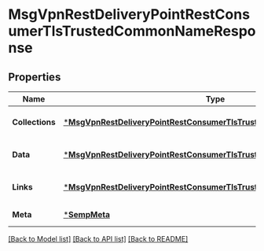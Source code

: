 # MsgVpnRestDeliveryPointRestConsumerTlsTrustedCommonNameResponse

## Properties
Name | Type | Description | Notes
------------ | ------------- | ------------- | -------------
**Collections** | [***MsgVpnRestDeliveryPointRestConsumerTlsTrustedCommonNameCollections**](MsgVpnRestDeliveryPointRestConsumerTlsTrustedCommonNameCollections.md) |  | [optional] [default to null]
**Data** | [***MsgVpnRestDeliveryPointRestConsumerTlsTrustedCommonName**](MsgVpnRestDeliveryPointRestConsumerTlsTrustedCommonName.md) |  | [optional] [default to null]
**Links** | [***MsgVpnRestDeliveryPointRestConsumerTlsTrustedCommonNameLinks**](MsgVpnRestDeliveryPointRestConsumerTlsTrustedCommonNameLinks.md) |  | [optional] [default to null]
**Meta** | [***SempMeta**](SempMeta.md) |  | [default to null]

[[Back to Model list]](../README.md#documentation-for-models) [[Back to API list]](../README.md#documentation-for-api-endpoints) [[Back to README]](../README.md)

